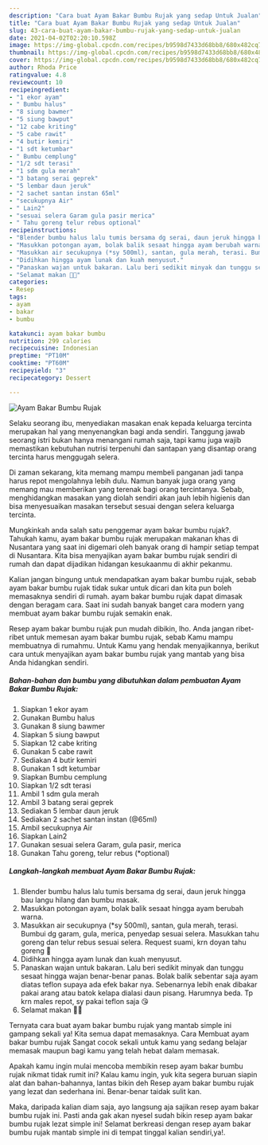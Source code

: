 ```yaml
---
description: "Cara buat Ayam Bakar Bumbu Rujak yang sedap Untuk Jualan"
title: "Cara buat Ayam Bakar Bumbu Rujak yang sedap Untuk Jualan"
slug: 43-cara-buat-ayam-bakar-bumbu-rujak-yang-sedap-untuk-jualan
date: 2021-04-02T02:20:10.598Z
image: https://img-global.cpcdn.com/recipes/b9598d7433d68bb8/680x482cq70/ayam-bakar-bumbu-rujak-foto-resep-utama.jpg
thumbnail: https://img-global.cpcdn.com/recipes/b9598d7433d68bb8/680x482cq70/ayam-bakar-bumbu-rujak-foto-resep-utama.jpg
cover: https://img-global.cpcdn.com/recipes/b9598d7433d68bb8/680x482cq70/ayam-bakar-bumbu-rujak-foto-resep-utama.jpg
author: Rhoda Price
ratingvalue: 4.8
reviewcount: 10
recipeingredient:
- "1 ekor ayam"
- " Bumbu halus"
- "8 siung bawmer"
- "5 siung bawput"
- "12 cabe kriting"
- "5 cabe rawit"
- "4 butir kemiri"
- "1 sdt ketumbar"
- " Bumbu cemplung"
- "1/2 sdt terasi"
- "1 sdm gula merah"
- "3 batang serai geprek"
- "5 lembar daun jeruk"
- "2 sachet santan instan 65ml"
- "secukupnya Air"
- " Lain2"
- "sesuai selera Garam gula pasir merica"
- " Tahu goreng telur rebus optional"
recipeinstructions:
- "Blender bumbu halus lalu tumis bersama dg serai, daun jeruk hingga bau langu hilang dan bumbu masak."
- "Masukkan potongan ayam, bolak balik sesaat hingga ayam berubah warna."
- "Masukkan air secukupnya (*sy 500ml), santan, gula merah, terasi. Bumbui dg garam, gula, merica, penyedap sesuai selera. Masukkan tahu goreng dan telur rebus sesuai selera. Request suami, krn doyan tahu goreng 🤭"
- "Didihkan hingga ayam lunak dan kuah menyusut."
- "Panaskan wajan untuk bakaran. Lalu beri sedikit minyak dan tunggu sesaat hingga wajan benar-benar panas. Bolak balik sebentar saja ayam diatas teflon supaya ada efek bakar nya. Sebenarnya lebih enak dibakar pakai arang atau batok kelapa dialasi daun pisang. Harumnya beda. Tp krn males repot, sy pakai teflon saja 😘"
- "Selamat makan 🍚🍗"
categories:
- Resep
tags:
- ayam
- bakar
- bumbu

katakunci: ayam bakar bumbu 
nutrition: 299 calories
recipecuisine: Indonesian
preptime: "PT10M"
cooktime: "PT60M"
recipeyield: "3"
recipecategory: Dessert

---
```



![Ayam Bakar Bumbu Rujak](https://img-global.cpcdn.com/recipes/b9598d7433d68bb8/680x482cq70/ayam-bakar-bumbu-rujak-foto-resep-utama.jpg)

Selaku seorang ibu, menyediakan masakan enak kepada keluarga tercinta merupakan hal yang menyenangkan bagi anda sendiri. Tanggung jawab seorang istri bukan hanya menangani rumah saja, tapi kamu juga wajib memastikan kebutuhan nutrisi terpenuhi dan santapan yang disantap orang tercinta harus menggugah selera.

Di zaman  sekarang, kita memang mampu membeli panganan jadi tanpa harus repot mengolahnya lebih dulu. Namun banyak juga orang yang memang mau memberikan yang terenak bagi orang tercintanya. Sebab, menghidangkan masakan yang diolah sendiri akan jauh lebih higienis dan bisa menyesuaikan masakan tersebut sesuai dengan selera keluarga tercinta. 



Mungkinkah anda salah satu penggemar ayam bakar bumbu rujak?. Tahukah kamu, ayam bakar bumbu rujak merupakan makanan khas di Nusantara yang saat ini digemari oleh banyak orang di hampir setiap tempat di Nusantara. Kita bisa menyajikan ayam bakar bumbu rujak sendiri di rumah dan dapat dijadikan hidangan kesukaanmu di akhir pekanmu.

Kalian jangan bingung untuk mendapatkan ayam bakar bumbu rujak, sebab ayam bakar bumbu rujak tidak sukar untuk dicari dan kita pun boleh memasaknya sendiri di rumah. ayam bakar bumbu rujak dapat dimasak dengan beragam cara. Saat ini sudah banyak banget cara modern yang membuat ayam bakar bumbu rujak semakin enak.

Resep ayam bakar bumbu rujak pun mudah dibikin, lho. Anda jangan ribet-ribet untuk memesan ayam bakar bumbu rujak, sebab Kamu mampu membuatnya di rumahmu. Untuk Kamu yang hendak menyajikannya, berikut cara untuk menyajikan ayam bakar bumbu rujak yang mantab yang bisa Anda hidangkan sendiri.

<!--inarticleads1-->

##### Bahan-bahan dan bumbu yang dibutuhkan dalam pembuatan Ayam Bakar Bumbu Rujak:

1. Siapkan 1 ekor ayam
1. Gunakan  Bumbu halus
1. Gunakan 8 siung bawmer
1. Siapkan 5 siung bawput
1. Siapkan 12 cabe kriting
1. Gunakan 5 cabe rawit
1. Sediakan 4 butir kemiri
1. Gunakan 1 sdt ketumbar
1. Siapkan  Bumbu cemplung
1. Siapkan 1/2 sdt terasi
1. Ambil 1 sdm gula merah
1. Ambil 3 batang serai geprek
1. Sediakan 5 lembar daun jeruk
1. Sediakan 2 sachet santan instan (@65ml)
1. Ambil secukupnya Air
1. Siapkan  Lain2
1. Gunakan sesuai selera Garam, gula pasir, merica
1. Gunakan  Tahu goreng, telur rebus (*optional)




<!--inarticleads2-->

##### Langkah-langkah membuat Ayam Bakar Bumbu Rujak:

1. Blender bumbu halus lalu tumis bersama dg serai, daun jeruk hingga bau langu hilang dan bumbu masak.
1. Masukkan potongan ayam, bolak balik sesaat hingga ayam berubah warna.
1. Masukkan air secukupnya (*sy 500ml), santan, gula merah, terasi. Bumbui dg garam, gula, merica, penyedap sesuai selera. Masukkan tahu goreng dan telur rebus sesuai selera. Request suami, krn doyan tahu goreng 🤭
1. Didihkan hingga ayam lunak dan kuah menyusut.
1. Panaskan wajan untuk bakaran. Lalu beri sedikit minyak dan tunggu sesaat hingga wajan benar-benar panas. Bolak balik sebentar saja ayam diatas teflon supaya ada efek bakar nya. Sebenarnya lebih enak dibakar pakai arang atau batok kelapa dialasi daun pisang. Harumnya beda. Tp krn males repot, sy pakai teflon saja 😘
1. Selamat makan 🍚🍗




Ternyata cara buat ayam bakar bumbu rujak yang mantab simple ini gampang sekali ya! Kita semua dapat memasaknya. Cara Membuat ayam bakar bumbu rujak Sangat cocok sekali untuk kamu yang sedang belajar memasak maupun bagi kamu yang telah hebat dalam memasak.

Apakah kamu ingin mulai mencoba membikin resep ayam bakar bumbu rujak nikmat tidak rumit ini? Kalau kamu ingin, yuk kita segera buruan siapin alat dan bahan-bahannya, lantas bikin deh Resep ayam bakar bumbu rujak yang lezat dan sederhana ini. Benar-benar taidak sulit kan. 

Maka, daripada kalian diam saja, ayo langsung aja sajikan resep ayam bakar bumbu rujak ini. Pasti anda gak akan nyesel sudah bikin resep ayam bakar bumbu rujak lezat simple ini! Selamat berkreasi dengan resep ayam bakar bumbu rujak mantab simple ini di tempat tinggal kalian sendiri,ya!.

